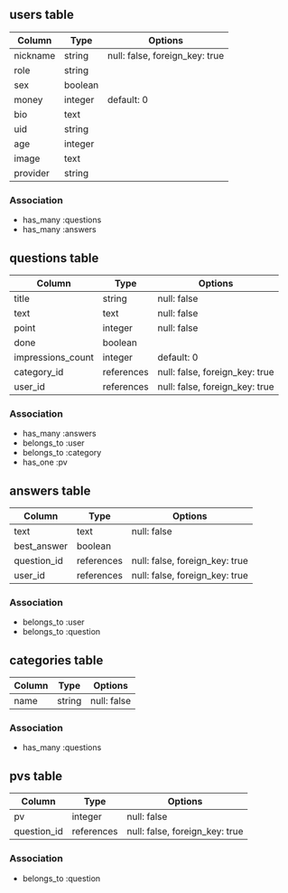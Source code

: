 ## users table

|Column|Type|Options|
|------|----|-------|
|nickname|string|null: false, foreign_key: true|
|role|string|
|sex|boolean|
|money|integer|default: 0|
|bio|text|
|uid|string|
|age|integer|
|image|text|
|provider|string|

### Association
- has_many :questions
- has_many :answers


## questions table

|Column|Type|Options|
|------|----|-------|
|title|string|null: false|
|text|text|null: false|
|point|integer|null: false|
|done|boolean|
|impressions_count|integer|default: 0|
|category_id|references|null: false, foreign_key: true|
|user_id|references|null: false, foreign_key: true|

### Association
- has_many :answers
- belongs_to :user
- belongs_to :category
- has_one :pv


## answers table

|Column|Type|Options|
|------|----|-------|
|text|text|null: false|
|best_answer|boolean|
|question_id|references|null: false, foreign_key: true|
|user_id|references|null: false, foreign_key: true|

### Association
- belongs_to :user
- belongs_to :question


## categories table

|Column|Type|Options|
|------|----|-------|
|name|string|null: false|


### Association
- has_many :questions



## pvs table

|Column|Type|Options|
|------|----|-------|
|pv|integer|null: false|
|question_id|references|null: false, foreign_key: true|


### Association
- belongs_to :question

